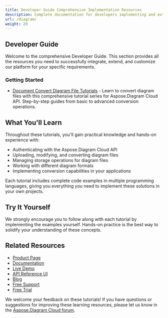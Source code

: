 ```yaml
---
title: Developer Guide Comprehensive Implementation Resources
description: Complete documentation for developers implementing and extending our platform. Includes API references, code examples, best practices, and troubleshooting.
url: /diagram/
weight: 20
---
```


## Developer Guide

Welcome to the comprehensive Developer Guide. This section provides all the resources you need to successfully integrate, extend, and customize our platform for your specific requirements.

### Getting Started

- [Document Convert Diagram File Tutorials](/diagram/convert-diagram-file/) - Learn to convert diagram files with this comprehensive tutorial series for Aspose.Diagram Cloud API. Step-by-step guides from basic to advanced conversion operations.

## What You'll Learn

Throughout these tutorials, you'll gain practical knowledge and hands-on experience with:

- Authenticating with the Aspose.Diagram Cloud API
- Uploading, modifying, and converting diagram files
- Managing storage operations for diagram files
- Working with different diagram formats
- Implementing conversion capabilities in your applications

Each tutorial includes complete code examples in multiple programming languages, giving you everything you need to implement these solutions in your own projects.

## Try It Yourself

We strongly encourage you to follow along with each tutorial by implementing the examples yourself. Hands-on practice is the best way to solidify your understanding of these concepts.

## Related Resources

- [Product Page](https://products.aspose.cloud/diagram/)
- [Documentation](https://docs.aspose.cloud/diagram/)
- [Live Demo](https://products.aspose.app/diagram/family)
- [API Reference UI](https://reference.aspose.cloud/diagram/)
- [Blog](https://blog.aspose.cloud/category/diagram/)
- [Free Support](https://forum.aspose.cloud/c/diagram/27/)
- [Free Trial](https://dashboard.aspose.cloud/#/apps)

We welcome your feedback on these tutorials! If you have questions or suggestions for improving these learning resources, please let us know in the [Aspose.Diagram Cloud forum](https://forum.aspose.cloud/c/diagram/27/).

